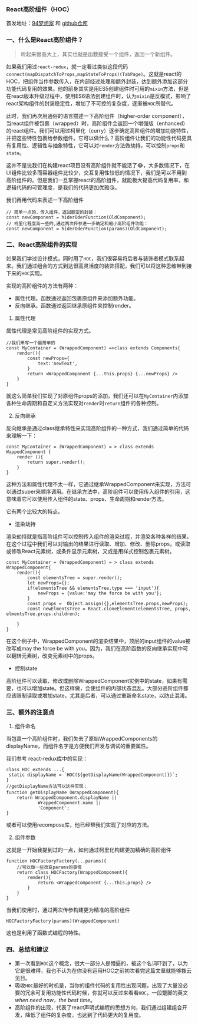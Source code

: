 ### React高阶组件（HOC）

首发地址：[94梦想家](http://94dreamer.com/) 和 [github仓库](https://github.com/94dreamer/)

### 一、什么是React高阶组件？
> 听起来很高大上，其实也就是函数接受一个组件，返回一个新组件。

如果我们用过`react-redux`，就一定看过类似这段代码 `connect(mapDispatchToProps,mapStateToProps)(TabPage)`。这就是react的HOC，把组件当作参数传入，在内部经过处理和额外封装，达到额外添加这部分功能代码复用的效果。他的前身其实是用ES5创建组件时可用的`mixin`方法，但是在react版本升级过程中，使用ES6语法创建组件时，认为`mixin`是反模式，影响了react架构组件的封装稳定性，增加了不可控的复杂度，逐渐被`HOC`所替代。

此时，我们再次用通俗的语言描述一下高阶组件（higher-order component），当react组件被包裹（wrapped）时，高阶组件会返回一个增强版（enhanced）的react组件。我们可以用过柯里化（curry）逐步确定高阶组件的增加功能特性，并把这些特性包裹给参数组件。它可以做什么？高阶组件让我们的功能性代码更具有复用性、逻辑性与抽象特性，它可以对`render`方法做劫持，可以控制`props`和`state`。

这并不是说我们在构建react项目没有高阶组件就不能活了😂，大多数情况下，在UI组件比较多而容器组件比较少，交互复用性较低的情况下，我们是可以不用到高阶组件的。但是我们一旦掌握react的高阶组件，就能极大提高代码复用率，和逻辑代码的可管理度，是我们的代码更加优雅😘。

我们再用代码来表述一下高阶组件

```
// 简单一点的，传入组件，返回额定的封装：
const newComponent = hiderOderFunction(OldComponent);
// 柯里化程度高一些的,通过两次传参进一步确定和缩小高阶组件功能：
const newComponent = hiderOderFunction(params)(OldComponent);
```

### 二、React高阶组件的实现

如果我们学过设计模式，同时用了`HOC`，我们很容易将后者与装饰者模式联系起来。我们通过组合的方式到达很高灵活度的装饰搭配，我们可以将这种思维带到接下来的`HOC`实现。

实现的高阶组件的方法有两种：

- 属性代理。函数通过返回包裹原组件来添加额外功能。
- 反向继承。函数通过返回继承原组件来控制render。

1. 属性代理

属性代理是常见高阶组件的实现方式。

```
//我们来写一个最简单的
const MyContainer = (WrappedComponent) =>class extends Components{
	render(){
		const newProps={
			text:'newText',
		}
		return <WrappedComponent {...this.props} {...newProps} />
	}
}
```

就这么简单我们实现了对原组件props的添加，我们还可以在`MyContainer`内添加各种生命周期和自定义方法实现对`render`时`return`组件的各种控制。

2. 反向继承

反向继承是通过class继承特性来实现高阶组件的一种方式，我们通过简单的代码来理解一下：

```
const MyContainer = (WrappedComponent) = > class extends WappedComponent {
	render (){
		return super.render();
	}
}
```
这种方法和属性代理不太一样，它通过继承WrappedComponent来实现，方法可以通过super来顺序调用。在继承方法中，高阶组件可以使用传入组件的引用，这意味着它可以使用传入组件的state、props、生命周期和render方法。

它有两个比较大的特点。

- 渲染劫持

渲染劫持就是指高阶组件可以控制传入组件的渲染过程，并渲染各种各样的结果。在这个过程中我们可以对输出的结果进行读取、增加、修改、删除props，或读取或修改React元素树，或条件显示元素树，又或是用样式控制包裹元素树。

```
const MyContainer = (WrappedComponent) = > class extends WrappedComponent{
	render(){
		const elementsTree = super.render();
		let newProps={};
		if(elementsTree && elementsTree.type === 'input'){
			newProps = {value:'may the force be with you'};
		}
		const props =  Object.assign({},elementsTree.props,newProps);
		const newElmentsTree = React.cloneElement(elementsTree, props, elmentsTree.props.children);
		
	}
}
```
在这个例子中，WrappedComponent的渲染结果中，顶层的input组件的value被改写成may the force be with you。因为，我们在高阶函数的反向继承实现中可以翻转元素树，改变元素树中的props。

- 控制state

高阶组件可以读取、修改或删除WrappedComponent实例中的state，如果有需要，也可以增加state。但这样做，会使组件的内部状态混乱。大部分高阶组件都应该限制读取或增加state，尤其是后者，可以通过重新命名state，以防止混淆。

### 三、额外的注意点

1. 组件命名

当包裹一个高阶组件时，我们失去了原始WrappedComponents的displayName，而组件名字是方便我们开发与调试的重要属性。

我们参考 react-redux库中的实现：

```
class HOC extends ...{
 static displayName = `HOC(${getDisplayName(WrappedComponent)})`;
}
//getDisplayName方法可以这样实现：
function getDisplayName（WrappedComponent){
	return WrappedComponent.displayName || 
			WrappedComponent.name ||
			'Component';
}
```
或者可以使用recompose库，他已经帮我们实现了对应的方法。

2. 组件参数

这就是一开始我提到过的一点，如何通过柯里化构建更加精确的高阶组件

```
function HOCFactoryFactory(...params){
	//可以做一些改变params的事情
	return class HOCFactory(WrappedComponent){
		remder(){
			return <WrappedComponent {...this.props} />
		}
	}
}
```

当我们使用时，通过两次传参构建更为精准的高阶组件

`HOCFactoryFactory(params)(WrappedComponent)`

这也是利用了函数式编程的特性。

### 四、总结和建议

- 第一次看到`HOC`这个概念，很大一部分人是懵逼的，被这个名词吓到了，以为它是很难得，我也不认为在你没有运用HOC之前初次看完这篇文章就能够拨云见日。
- 吸收`HOC`最好的时机是，当你的组件代码的复用性出现问题，出现了大量没必要的冗余可复用功能性代码时候，你就可以反过来看看`HOC`，一段蹩脚的英文 *when need now，the best time*。
- 高阶组件的出现，代表了react声明式编程的思想方向，我们通过组建组合开发，降低了组件的复杂度，也达到了代码更大的复用度。




